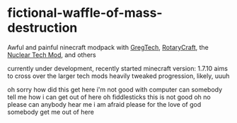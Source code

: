 # fictional-waffle-of-mass-destruction
Awful and painful ninecraft modpack with [GregTech](https://github.com/GregTech6/gregtech6), [RotaryCraft](https://github.com/ReikaKalseki/RotaryCraft), the [Nuclear Tech Mod](https://github.com/HbmMods/Hbm-s-Nuclear-Tech-GIT), and others

 currently under development, recently started
minecraft version: 1.7.10
aims to cross over the larger tech mods
heavily tweaked
progression, likely, uuuh









oh sorry how did this get here i'm not good with computer can somebody tell me how i can get out of here oh fiddlesticks this is not good oh no please can anybody hear me i am afraid please for the love of god somebody get me out of here
